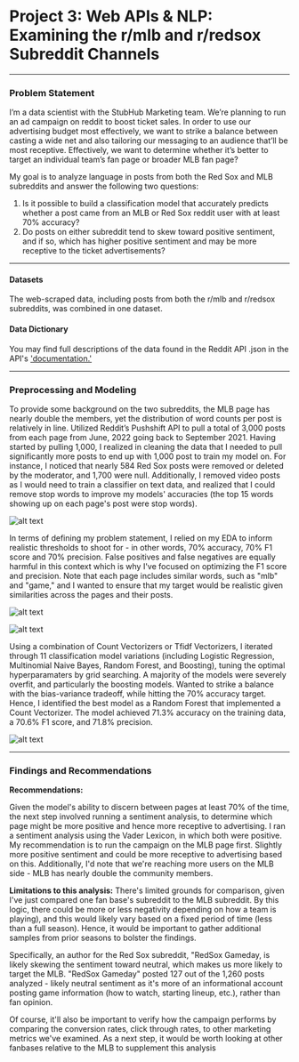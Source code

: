 # Project 3: Web APIs & NLP: Examining the r/mlb and r/redsox Subreddit Channels

-----
### Problem Statement

I’m a data scientist with the StubHub Marketing team. We’re planning to run an ad campaign on reddit to boost ticket sales. In order to use our advertising budget most effectively, we want to strike a balance between casting a wide net and also tailoring our messaging to an audience that’ll be most receptive. Effectively, we want to determine whether it’s better to target an individual team’s fan page or broader MLB fan page?

My goal is to analyze language in posts from both the Red Sox and MLB subreddits and answer the following two questions:
1) Is it possible to build a classification model that accurately predicts whether a post came from an MLB or Red Sox reddit user with at least 70% accuracy? 
2) Do posts on either subreddit tend to skew toward positive sentiment, and if so, which has higher positive sentiment and may be more receptive to the ticket advertisements?

-----
#### Datasets

The web-scraped data, including posts from both the r/mlb and r/redsox subreddits, was combined in one dataset.  

#### Data Dictionary

You may find full descriptions of the data found in the Reddit API .json in the API's ['documentation.'](https://github.com/reddit-archive/reddit/wiki/JSON)


---

### Preprocessing and Modeling

To provide some background on the two subreddits, the MLB page has nearly double the members, yet the distribution of word counts per post is relatively in line. Utilized Reddit’s Pushshift API to pull a total of 3,000 posts from each page from June, 2022 going back to September 2021. Having started by pulling 1,000, I realized in cleaning the data that I needed to pull significantly more posts to end up with 1,000 post to train my model on. For instance, I noticed that nearly 584 Red Sox posts were removed or deleted by the moderator, and 1,700 were null. Additionally, I removed video posts as I would need to train a classifier on text data, and realized that I could remove stop words to improve my models' accuracies (the top 15 words showing up on each page's post were stop words). 

![alt text](https://git.generalassemb.ly/pemurp96/project-3/blob/master/images/word_count_dist_dark.png)


In terms of defining my problem statement, I relied on my EDA to inform realistic thresholds to shoot for - in other words, 70% accuracy, 70% F1 score and 70% precision. False positives and false negatives are equally harmful in this context which is why I've focused on optimizing the F1 score and precision. Note that each page includes similar words, such as "mlb" and "game," and I wanted to ensure that my target would be realistic given similarities across the pages and their posts.

![alt text](https://git.generalassemb.ly/pemurp96/project-3/blob/master/images/mlb_topwords_dark.png)

![alt text](https://git.generalassemb.ly/pemurp96/project-3/blob/master/images/sox_topwords_dark.png)

Using a combination of Count Vectorizers or Tfidf Vectorizers, I iterated through 11 classification model variations (including Logistic Regression, Multinomial Naive Bayes, Random Forest, and Boosting), tuning the optimal hyperparamaters by grid searching. A majority of the models were severely overfit, and particularly the boosting models. Wanted to strike a balance with the bias-variance tradeoff, while hitting the 70% accuracy target. Hence, I identified the best model as a Random Forest that implemented a Count Vectorizer. The model achieved 71.3% accuracy on the training data, a 70.6% F1 score, and 71.8% precision. 

![alt text](https://git.generalassemb.ly/pemurp96/project-3/blob/master/images/randomforest_confusion_dark.png)


-----
### Findings and Recommendations

**Recommendations:**

Given the model's ability to discern between pages at least 70% of the time, the next step involved running a sentiment analysis, to determine which page might be more positive and hence more receptive to advertising. I ran a sentiment analysis using the Vader Lexicon, in which both were positive. My recommendation is to run the campaign on the MLB page first. Slightly more positive sentiment and could be more receptive to advertising based on this. Additionally, I'd note that we're reaching more users on the MLB side - MLB has nearly double the community members.


**Limitations to this analysis:** 
There's limited grounds for comparison, given I've just compared one fan base's subreddit to the MLB subreddit. By this logic, there could be more or less negativity depending on how a team is playing), and this would likely vary based on a fixed period of time (less than a full season). Hence, it would be important to gather additional samples from prior seasons to bolster the findings. 

Specifically, an author for the Red Sox subreddit, "RedSox Gameday, is likely skewing the sentiment toward neutral, which makes us more likely to target the MLB. "RedSox Gameday" posted 127 out of the 1,260 posts analyzed - likely neutral sentiment as it's more of an informational account posting game information (how to watch, starting lineup, etc.), rather than fan opinion.

Of course, it'll also be important to verify how the campaign performs by comparing the conversion rates, click through rates, to other marketing metrics we've examined. As a next step, it would be worth looking at other fanbases relative to the MLB to supplement this analysis

